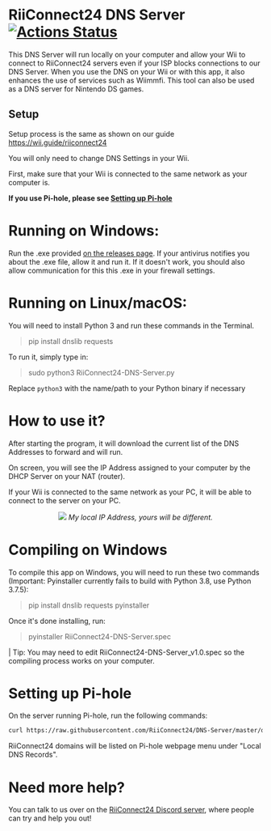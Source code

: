 RiiConnect24 DNS Server [![Actions Status](https://github.com/RiiConnect24/DNS-Server/workflows/Build/badge.svg)](https://github.com/RiiConnect24/DNS-Server/actions)
===

This DNS Server will run locally on your computer and allow your Wii to connect to RiiConnect24 servers even if your ISP blocks connections to our DNS Server. When you use the DNS on your Wii or with this app, it also enhances the use of services such as Wiimmfi. This tool can also be used as a DNS server for Nintendo DS games.

## Setup

Setup process is the same as shown on our guide
https://wii.guide/riiconnect24 

You will only need to change DNS Settings in your Wii.

First, make sure that your Wii is connected to the same network as your computer is.

**If you use Pi-hole, please see [Setting up Pi-hole](#Setting-up-Pi-hole)**

# Running on Windows:

Run the .exe provided [on the releases page](https://github.com/RiiConnect24/RiiConnect24-DNS-Server/releases). If your antivirus notifies you about the .exe file, allow it and run it. If it doesn't work, you should also allow communication for this this .exe in your firewall settings.

# Running on Linux/macOS:

You will need to install Python 3 and run these commands in the Terminal.

> pip install dnslib requests

To run it, simply type in:

> sudo python3 RiiConnect24-DNS-Server.py

Replace `python3` with the name/path to your Python binary if necessary

# How to use it?

After starting the program, it will download the current list of the DNS Addresses to forward and will run. 

On screen, you will see the IP Address assigned to your computer by the DHCP Server on your NAT (router).

If your Wii is connected to the same network as your PC, it will be able to connect to the server on your PC.

<p align="center">
  <img src="https://i.imgur.com/oageZQ3.jpg">
<i>My local IP Address, yours will be different.</i>
</p>


# Compiling on Windows

To compile this app on Windows, you will need to run these two commands (Important: Pyinstaller currently fails to build with Python 3.8, use Python 3.7.5):
>pip install dnslib requests pyinstaller

Once it's done installing, run:
>pyinstaller RiiConnect24-DNS-Server.spec

| Tip: You may need to edit RiiConnect24-DNS-Server_v1.0.spec so the compiling process works on your computer.

# Setting up Pi-hole

On the server running Pi-hole, run the following commands:

```bash
curl https://raw.githubusercontent.com/RiiConnect24/DNS-Server/master/dns_zones-hosts.txt >> /etc/pihole/custom.list
```
RiiConnect24 domains will be listed on Pi-hole webpage menu under "Local DNS Records".

# Need more help?
You can talk to us over on the [RiiConnect24 Discord server](https://discord.gg/b4Y7jfD), where people can try and help you out!
